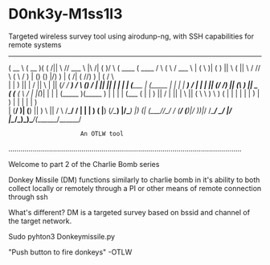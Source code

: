 # D0nk3y-M1ss1l3
Targeted wireless survey tool using airodunp-ng, with SSH capabilities for remote systems
 ______   _______  _        _        ______              _______  __    _______  _______  __    _        ______  
(  __  \ (  __   )( (    /|| \    /\/ ___  \ |\     /|  (       )/  \  (  ____ \(  ____ \/  \  ( \      / ___  \ 
| (  \  )| (  )  ||  \  ( ||  \  / /\/   \  \( \   / )  | () () |\/) ) | (    \/| (    \/\/) ) | (      \/   \  \
| |   ) || | /   ||   \ | ||  (_/ /    ___) / \ (_) /   | || || |  | | | (_____ | (_____   | | | |         ___) /
| |   | || (/ /) || (\ \) ||   _ (    (___ (   \   /    | |(_)| |  | | (_____  )(_____  )  | | | |        (___ ( 
| |   ) ||   / | || | \   ||  ( \ \       ) \   ) (     | |   | |  | |       ) |      ) |  | | | |            ) \
| (__/  )|  (__) || )  \  ||  /  \ \/\___/  /   | |     | )   ( |__) (_/\____) |/\____) |__) (_| (____/\/\___/  /
(______/ (_______)|/    )_)|_/    \/\______/    \_/     |/     \|\____/\_______)\_______)\____/(_______/\______/ 
                                                                                                                 
						An OTLW tool
...................................................................................................................

Welcome to part 2 of the Charlie Bomb series

Donkey Missile (DM) functions similarly to charlie bomb in it's ability to both collect locally or remotely through a PI
or other means of remote connection through ssh

What's different? DM is a targeted survey based on bssid and channel of the target network.

Sudo pyhton3 Donkeymissile.py

"Push button to fire donkeys"
-OTLW
